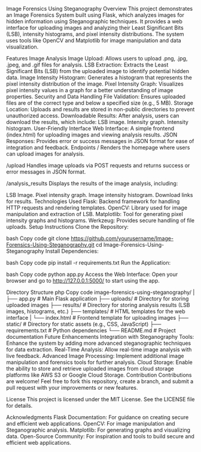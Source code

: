 Image Forensics Using Steganography
Overview
This project demonstrates an Image Forensics System built using Flask, which analyzes images for hidden information using Steganographic techniques. It provides a web interface for uploading images and analyzing their Least Significant Bits (LSB), intensity histograms, and pixel intensity distributions. The system uses tools like OpenCV and Matplotlib for image manipulation and data visualization.

Features
Image Analysis
Image Upload: Allows users to upload .png, .jpg, .jpeg, and .gif files for analysis.
LSB Extraction: Extracts the Least Significant Bits (LSB) from the uploaded image to identify potential hidden data.
Image Intensity Histogram: Generates a histogram that represents the pixel intensity distribution of the image.
Pixel Intensity Graph: Visualizes pixel intensity values in a graph for a better understanding of image properties.
Security and Data Handling
File Validation: Ensures uploaded files are of the correct type and below a specified size (e.g., 5 MB).
Storage Location: Uploads and results are stored in non-public directories to prevent unauthorized access.
Downloadable Results: After analysis, users can download the results, which include:
LSB image.
Intensity graph.
Intensity histogram.
User-Friendly Interface
Web Interface: A simple frontend (index.html) for uploading images and viewing analysis results.
JSON Responses: Provides error or success messages in JSON format for ease of integration and feedback.
Endpoints
/
Renders the homepage where users can upload images for analysis.

/upload
Handles image uploads via POST requests and returns success or error messages in JSON format.

/analysis_results
Displays the results of the image analysis, including:

LSB Image.
Pixel intensity graph.
Image intensity histogram.
Download links for results.
Technologies Used
Flask: Backend framework for handling HTTP requests and rendering templates.
OpenCV: Library used for image manipulation and extraction of LSB.
Matplotlib: Tool for generating pixel intensity graphs and histograms.
Werkzeug: Provides secure handling of file uploads.
Setup Instructions
Clone the Repository:

bash
Copy code
git clone https://github.com/yourusername/Image-Forensics-Using-Steganography.git
cd Image-Forensics-Using-Steganography
Install Dependencies:

bash
Copy code
pip install -r requirements.txt
Run the Application:

bash
Copy code
python app.py
Access the Web Interface: Open your browser and go to http://127.0.0.1:5000/ to start using the app.

Directory Structure
php
Copy code
image-forensics-using-steganography/
|
├── app.py                 # Main Flask application
├── uploads/               # Directory for storing uploaded images
├── results/               # Directory for storing analysis results (LSB images, histograms, etc.)
├── templates/             # HTML templates for the web interface
|    └── index.html        # Frontend template for uploading images
├── static/                # Directory for static assets (e.g., CSS, JavaScript)
├── requirements.txt       # Python dependencies
└── README.md              # Project documentation
Future Enhancements
Integration with Steganography Tools: Enhance the system by adding more advanced steganographic techniques for data extraction.
Real-Time Analysis: Allow real-time image analysis with live feedback.
Advanced Image Processing: Implement additional image manipulation and forensics tools for further analysis.
Cloud Storage: Enable the ability to store and retrieve uploaded images from cloud storage platforms like AWS S3 or Google Cloud Storage.
Contribution
Contributions are welcome! Feel free to fork this repository, create a branch, and submit a pull request with your improvements or new features.

License
This project is licensed under the MIT License. See the LICENSE file for details.

Acknowledgments
Flask Documentation: For guidance on creating secure and efficient web applications.
OpenCV: For image manipulation and Steganographic analysis.
Matplotlib: For generating graphs and visualizing data.
Open-Source Community: For inspiration and tools to build secure and efficient web applications.
